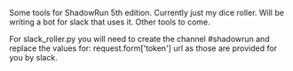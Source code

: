 Some tools for ShadowRun 5th edition.  Currently just my dice roller.
Will be writing a bot for slack that uses it.
Other tools to come.

For slack_roller.py you will need to create the channel #shadowrun and replace the values for:
request.form['token']
url
as those are provided for you by slack.
